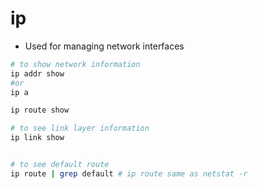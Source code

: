 # ip 

- Used for managing network interfaces 

```bash
# to show network information
ip addr show 
#or
ip a 

ip route show 

# to see link layer information
ip link show 


# to see default route
ip route | grep default # ip route same as netstat -r
```